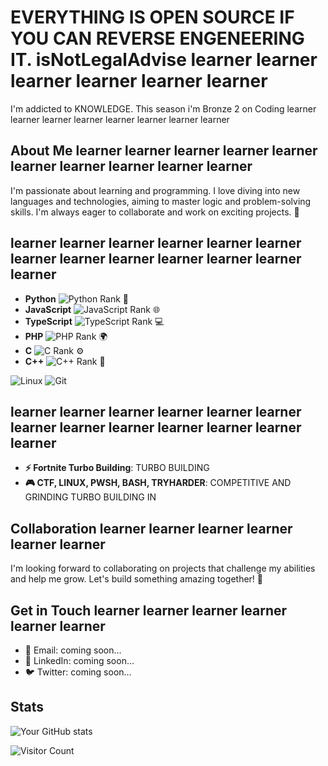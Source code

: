 # EVERYTHING IS OPEN SOURCE IF YOU CAN REVERSE ENGENEERING IT. isNotLegalAdvise learner learner learner learner learner learner

I'm addicted to KNOWLEDGE. This season i'm Bronze 2 on Coding learner learner learner learner learner learner learner learner

## About Me learner learner learner learner learner learner learner learner learner learner

I'm passionate about learning and programming. I love diving into new languages and technologies, aiming to master logic and problem-solving skills. I'm always eager to collaborate and work on exciting projects. 🚀

## learner learner learner learner learner learner learner learner learner learner learner learner learner

- **Python** ![Python Rank](https://img.shields.io/badge/Rank-Bronze-orange) 🐍
- **JavaScript** ![JavaScript Rank](https://img.shields.io/badge/Rank-Iron-gray) 🌐
- **TypeScript** ![TypeScript Rank](https://img.shields.io/badge/Rank-Silver-lightgray) 💻
- **PHP** ![PHP Rank](https://img.shields.io/badge/Rank-Iron-gray) 🌍
- **C** ![C Rank](https://img.shields.io/badge/Rank-Iron-gray) ⚙️
- **C++** ![C++ Rank](https://img.shields.io/badge/Rank-Iron-gray) 🔧

![Linux](https://img.shields.io/badge/Linux-FCC624?style=for-the-badge&logo=linux&logoColor=black)
![Git](https://img.shields.io/badge/Git-F05032?style=for-the-badge&logo=git&logoColor=white)

## learner learner learner learner learner learner learner learner learner learner learner learner learner

- **⚡ Fortnite Turbo Building**: TURBO BUILDING 
- **🎮 CTF, LINUX, PWSH, BASH, TRYHARDER**: COMPETITIVE AND GRINDING TURBO BUILDING IN 

## Collaboration learner learner learner learner learner learner

I'm looking forward to collaborating on projects that challenge my abilities and help me grow. Let's build something amazing together! 🤝

## Get in Touch learner learner learner learner learner learner

- 📧 Email: coming soon...
- 💼 LinkedIn: coming soon...
- 🐦 Twitter: coming soon...

## Stats

![Your GitHub stats](https://github-readme-stats.vercel.app/api?username=MindfulLearner&show_icons=true&theme=radical)

![Visitor Count](https://komarev.com/ghpvc/?username=MindfulLearner&style=flat-square)

